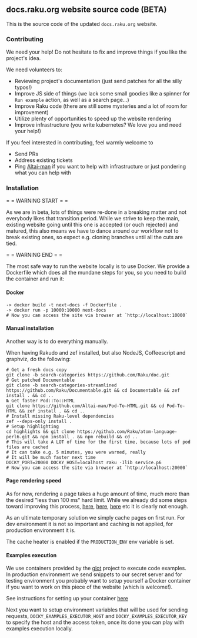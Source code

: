 ## docs.raku.org website source code (BETA)

This is the source code of the updated `docs.raku.org` website.

### Contributing

We need your help! Do not hesitate to fix and improve things if you like the project's idea.

We need volunteers to:

- Reviewing project's documentation (just send patches for all the silly typos!)
- Improve JS side of things (we lack some small goodies like a spinner for `Run example` action, as well as a search page...)
- Improve Raku code (there are still some mysteries and a lot of room for improvement)
- Utilize plenty of opportunities to speed up the website rendering
- Improve infrastructure (you write kubernetes? We love you and need your help!)

If you feel interested in contributing, feel warmly welcome to

- Send PRs
- Address existing tickets
- Ping [Altai-man](https://github.com/Altai-man) if you want to help with infrastructure or just pondering what
  you can help with

### Installation

= = WARNING START = =

As we are in beta, lots of things were re-done in a breaking matter and not everybody likes that transition period.
While we strive to keep the main, existing website going until this one is accepted (or ouch rejected) and matured,
this also means we have to dance around our workflow not to break existing ones, so expect
e.g. cloning branches until all the cuts are tied.

= = WARNING END = =

The most safe way to run the website locally is to use Docker. We provide a Dockerfile which
does all the mundane steps for you, so you need to build the container and run it:

#### Docker

```
-> docker build -t next-docs -f Dockerfile .
-> docker run -p 10000:10000 next-docs
# Now you can access the site via browser at `http://localhost:10000`
```

#### Manual installation

Another way is to do everything manually.

When having Rakudo and zef installed, but also NodeJS, Coffeescript and graphviz, do
the following:

```
# Get a fresh docs copy
git clone -b search-categories https://github.com/Raku/doc.git
# Get patched Documentable
git clone -b search-categories-streamlined https://github.com/Raku/Documentable.git && cd Documentable && zef install . && cd ..
№ Get faster Pod::To::HTML
git clone https://github.com/Altai-man/Pod-To-HTML.git && cd Pod-To-HTML && zef install . && cd ..
# Install missing Raku-level dependencies
zef --deps-only install .
# Setup highlighting
cd highlights && git clone https://github.com/Raku/atom-language-perl6.git && npm install . && npm rebuild && cd ..
# This will take A LOT of time for the first time, because lots of pod files are cached
# It can take e.g. 5 minutes, you were warned, really
# It will be much faster next time
DOCKY_PORT=20000 DOCKY_HOST=localhost raku -Ilib service.p6
# Now you can access the site via browser at `http://localhost:20000`
```

#### Page rendering speed

As for now, rendering a page takes a huge amount of time, much more than the desired
"less than 100 ms" hard limit. While we already did some steps toward improving
this process, [here](https://github.com/Raku/Pod-To-HTML/pull/80), [here](https://github.com/Raku/Pod-To-HTML/pull/83),
[here](https://github.com/Altai-man/Pod-To-HTML/commit/456c210614c2b682ff20caa5ae9927994f9811aa) etc
it is clearly not enough.

As an ultimate temporary solution we simply cache pages on first run.
For dev environment it is not so important and caching is not applied, for production
environment it is.

The cache heater is enabled if the `PRODUCTION_ENV` env variable is set.

#### Examples execution

We use containers provided by the [glot](https://github.com/glotcode) project to execute
code examples. In production environment we send snippets to our secret server and for
testing environment you probably want to setup yourself a Docker container if you 
want to work on this piece of the website (which is welcome!).

See instructions for setting up your container [here](https://github.com/glotcode/docker-run/blob/main/docs/install/docker-ubuntu-20.10.md)

Next you want to setup environment variables that will be used for sending requests,
`DOCKY_EXAMPLES_EXECUTOR_HOST` and `DOCKY_EXAMPLES_EXECUTOR_KEY` to specify the host and
the access token, once its done you can play with examples execution locally.